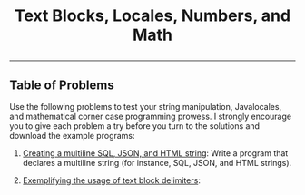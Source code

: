 # <p align="center">Text Blocks, Locales, Numbers, and Math</p>
---
## Table of Problems
Use the following problems to test your string manipulation, Javalocales, and 
mathematical corner case programming prowess. I strongly encourage you to give each problem a try before you turn to the solutions and download the example programs:

1. [Creating a multiline SQL, JSON, and HTML string](https://github.com/dghuuloc/Java-Programming-Language/blob/main/Java-Coding-Problems/Contents/Part-1/Problems/problem-1.md):
Write a program that declares a multiline string (for instance, SQL, JSON, and HTML strings).

2. [Exemplifying the usage of text block delimiters]():
